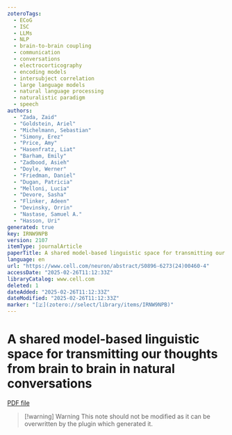 ```yaml
---
zoteroTags:
  - ECoG
  - ISC
  - LLMs
  - NLP
  - brain-to-brain coupling
  - communication
  - conversations
  - electrocorticography
  - encoding models
  - intersubject correlation
  - large language models
  - natural language processing
  - naturalistic paradigm
  - speech
authors:
  - "Zada, Zaid"
  - "Goldstein, Ariel"
  - "Michelmann, Sebastian"
  - "Simony, Erez"
  - "Price, Amy"
  - "Hasenfratz, Liat"
  - "Barham, Emily"
  - "Zadbood, Asieh"
  - "Doyle, Werner"
  - "Friedman, Daniel"
  - "Dugan, Patricia"
  - "Melloni, Lucia"
  - "Devore, Sasha"
  - "Flinker, Adeen"
  - "Devinsky, Orrin"
  - "Nastase, Samuel A."
  - "Hasson, Uri"
generated: true
key: IRNW9NPB
version: 2107
itemType: journalArticle
paperTitle: A shared model-based linguistic space for transmitting our thoughts from brain to brain in natural conversations
language: en
url: "https://www.cell.com/neuron/abstract/S0896-6273(24)00460-4"
accessDate: "2025-02-26T11:12:33Z"
libraryCatalog: www.cell.com
deleted: 1
dateAdded: "2025-02-26T11:12:33Z"
dateModified: "2025-02-26T11:12:33Z"
marker: "[🇿](zotero://select/library/items/IRNW9NPB)"
---
```


# A shared model-based linguistic space for transmitting our thoughts from brain to brain in natural conversations

[PDF file](/Papers/PDFs/Zada%20et%20al.%20undefined%20-%20A%20shared%20model-based%20linguistic%20space%20for%20transmitting%20our%20thoughts%20from%20brain%20to%20brain%20in%20natural%20conversations.pdf)

>[!warning] Warning
> This note should not be modified as it can be overwritten by the plugin which generated it.


